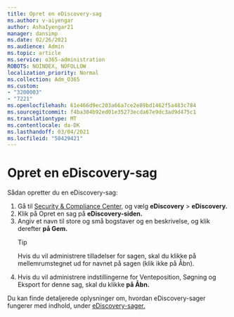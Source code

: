 ```yaml
---
title: Opret en eDiscovery-sag
ms.author: v-aiyengar
author: AshaIyengar21
manager: dansimp
ms.date: 02/26/2021
ms.audience: Admin
ms.topic: article
ms.service: o365-administration
ROBOTS: NOINDEX, NOFOLLOW
localization_priority: Normal
ms.collection: Adm_O365
ms.custom:
- "3200003"
- "7221"
ms.openlocfilehash: 61e466d9ec203a66a7ce2e89bd1462f5a483c784
ms.sourcegitcommit: f4ba304b92ed01e35273ecda67e9dc3ad9d475c1
ms.translationtype: MT
ms.contentlocale: da-DK
ms.lasthandoff: 03/04/2021
ms.locfileid: "50429421"
---
```

# <a name="create-an-ediscovery-case"></a>Opret en eDiscovery-sag

Sådan opretter du en eDiscovery-sag:

1. Gå til [Security & Compliance Center,](https://go.microsoft.com/fwlink/p/?linkid=2077143) og vælg **eDiscovery**  >  **eDiscovery.**
1. Klik på Opret en sag på **eDiscovery-siden.**
1. Angiv et navn til store og små bogstaver og en beskrivelse, og klik derefter **på Gem.**
    > [!TIP]
    >Hvis du vil administrere tilladelser for sagen, skal du klikke på mellemrumstegnet ud for navnet på sagen (klik ikke på Åbn).
1. Hvis du vil administrere indstillingerne for Venteposition, Søgning og Eksport for denne sag, skal du klikke **på Åbn.**

Du kan finde detaljerede oplysninger om, hvordan eDiscovery-sager fungerer med indhold, under [eDiscovery-sager.](https://go.microsoft.com/fwlink/?linkid=2101589)
